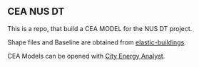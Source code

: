 ## CEA NUS DT 

This is a repo, that build a CEA MODEL for the NUS DT project. 

Shape files and Baseline are obtained from [elastic-buildings](https://github.com/buds-lab/elastic-buildings).

CEA Models can be opened with [City Energy Analyst](https://github.com/architecture-building-systems/CityEnergyAnalyst).
